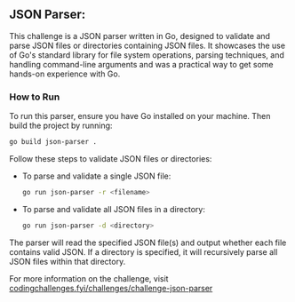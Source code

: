 ## JSON Parser:

This challenge is a JSON parser written in Go, designed to validate and parse JSON files or directories containing JSON files. It showcases the use of Go's standard library for file system operations, parsing techniques, and handling command-line arguments and was a practical way to get some hands-on experience with Go.

### How to Run

To run this parser, ensure you have Go installed on your machine. Then build the project by running:

```sh
go build json-parser .
```

Follow these steps to validate JSON files or directories:

- To parse and validate a single JSON file:
  ```sh
  go run json-parser -r <filename>
  ```
- To parse and validate all JSON files in a directory:
  ```sh
  go run json-parser -d <directory>
  ```

The parser will read the specified JSON file(s) and output whether each file contains valid JSON. If a directory is specified, it will recursively parse all JSON files within that directory.

For more information on the challenge, visit [codingchallenges.fyi/challenges/challenge-json-parser](https://codingchallenges.fyi/challenges/challenge-json-parser)
